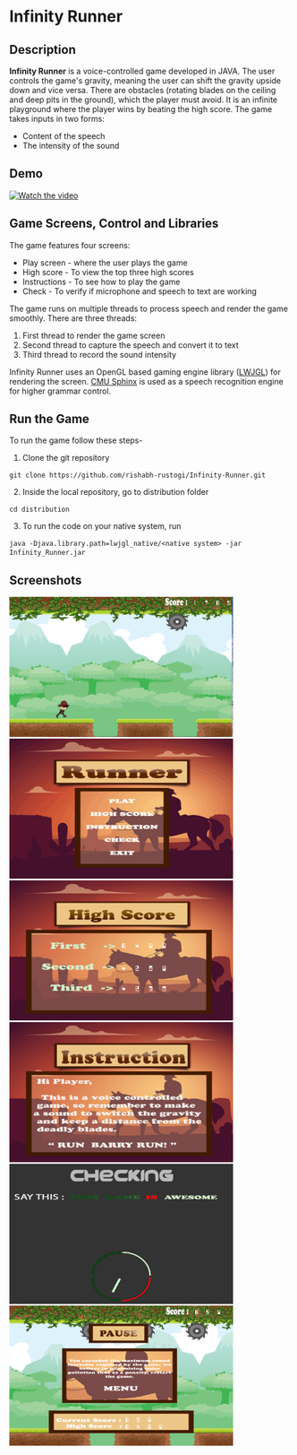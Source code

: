 # Infinity Runner

## Description
**Infinity Runner** is a voice-controlled game developed in JAVA. The user controls the game's gravity, meaning the user can shift the gravity upside down and vice versa. There are obstacles (rotating blades on the ceiling and deep pits in the ground), which the player must avoid. It is an infinite playground where the player wins by beating the high score. The game takes inputs in two forms:

- Content of the speech
- The intensity of the sound

## Demo
[![Watch the video](https://media.giphy.com/media/NHiGi2fZlkdQoCoi46/giphy.gif)](https://youtu.be/B73GnOORPkg)

## Game Screens, Control and Libraries
The game features four screens:
- Play screen - where the user plays the game
- High score - To view the top three high scores
- Instructions - To see how to play the game
- Check - To verify if microphone and speech to text are working

The game runs on multiple threads to process speech and render the game smoothly. There are three threads:
1. First thread to render the game screen
2. Second thread to capture the speech and convert it to text
3. Third thread to record the sound intensity

Infinity Runner uses an OpenGL based gaming engine library ([LWJGL](https://github.com/LWJGL/lwjgl3)) for rendering the screen. [CMU Sphinx](https://cmusphinx.github.io/) is used as a speech recognition engine for higher grammar control.

## Run the Game
To run the game follow these steps-
1. Clone the git repository
```
git clone https://github.com/rishabh-rustogi/Infinity-Runner.git
```
2. Inside the local repository, go to distribution folder
```
cd distribution
```
3. To run the code on your native system, run
```
java -Djava.library.path=lwjgl_native/<native system> -jar Infinity_Runner.jar
```
  
## Screenshots
  <img src="Screenshots/screenshot_5.png" width = "400" height = "250">     <img src="Screenshots/screenshot_2.png" width = "400" height = "250">
  <img src="Screenshots/screenshot_3.png" width = "400" height = "250">     <img src="Screenshots/screenshot_4.png" width = "400" height = "250">
  <img src="Screenshots/screenshot_1.png" width = "400" height = "250">     <img src="Screenshots/screenshot_6.png" width = "400" height = "250">
  
